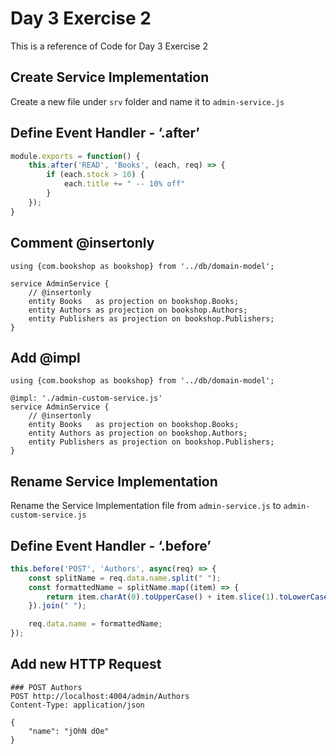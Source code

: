 # Day 3 Exercise 2
This is a reference of Code for Day 3 Exercise 2

## Create Service Implementation
Create a new file under `srv` folder and name it to `admin-service.js`

## Define Event Handler - ‘.after’
```js
module.exports = function() {
    this.after('READ', 'Books', (each, req) => {
        if (each.stock > 10) {
            each.title += " -- 10% off"
        }
    });
}
```

## Comment @insertonly
```cds
using {com.bookshop as bookshop} from '../db/domain-model';

service AdminService {
    // @insertonly
    entity Books   as projection on bookshop.Books;
    entity Authors as projection on bookshop.Authors;
    entity Publishers as projection on bookshop.Publishers;
}
```

## Add @impl
``` cds
using {com.bookshop as bookshop} from '../db/domain-model';

@impl: './admin-custom-service.js' 
service AdminService {
    // @insertonly
    entity Books   as projection on bookshop.Books;
    entity Authors as projection on bookshop.Authors;
    entity Publishers as projection on bookshop.Publishers;
}
```

## Rename Service Implementation
Rename the Service Implementation file from `admin-service.js` to `admin-custom-service.js`

## Define Event Handler - ‘.before’
```js
this.before('POST', 'Authors', async(req) => {
    const splitName = req.data.name.split(" ");
    const formattedName = splitName.map((item) => {
        return item.charAt(0).toUpperCase() + item.slice(1).toLowerCase();
    }).join(" ");

    req.data.name = formattedName;
});
```

## Add new HTTP Request
```http
### POST Authors
POST http://localhost:4004/admin/Authors
Content-Type: application/json

{
    "name": "jOhN dOe"
}
```




